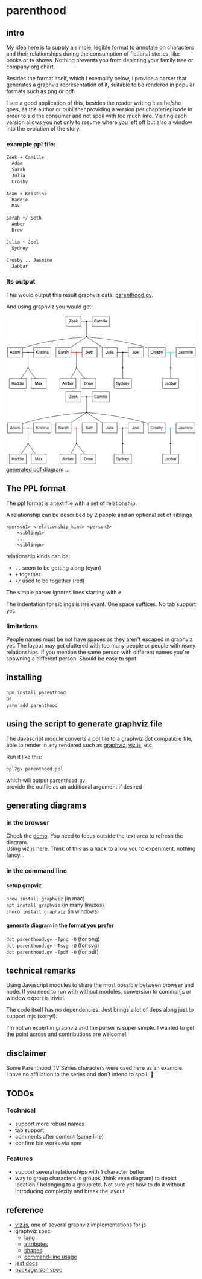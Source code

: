 # parenthood

## intro

My idea here is to supply a simple, legible format to annotate on characters
and their relationships during the consumption of fictional stories, like books or tv shows. Nothing prevents you from depicting your family tree or company org chart.

Besides the format itself, which I exemplify below, I provide a parser that generates a graphviz representation of it, suitable to be rendered in popular formats such as png or pdf.

I see a good application of this, besides the reader writing it as he/she goes, as the author or publisher providing a version per chapter/episode in order to aid the consumer and not spoil with too much info.
Visiting each version allows you not only to resume where you left off but also a window into the evolution of the story.

### example ppl file:

```
Zeek + Camille
  Adam
  Sarah
  Julia
  Crosby

Adam + Kristina
  Haddie
  Max

Sarah +/ Seth
  Amber
  Drew

Julia + Joel
  Sydney

Crosby .. Jasmine
  Jabbar
```

### Its output

This would output this result graphviz data: [parenthood.gv](public/parenthood.gv).

And using graphviz you would get:

![generated png diagram](public/parenthood.gv.png)  
![generated svg diagram](public/parenthood.gv.svg)  
[generated pdf diagram](public/parenthood.gv.pdf) ...

## The PPL format

The ppl format is a text file with a set of relationship.

A relationship can be described by 2 people and an optional set of siblings

```
<person1> <relationship_kind> <person2>
    <sibling1>
    ...
    <siblingn>
```

relationship kinds can be:

- `..` seem to be getting along (cyan)
- `+` together
- `+/` used to be together (red)

The simple parser ignores lines starting with `#`

The indentation for siblings is irrelevant. One space suffices. No tab support yet.

### limitations

People names must be not have spaces as they aren't escaped in graphviz yet.
The layout may get cluttered with too many people or people with many relationships.
If you mention the same person with different names you're spawning a different person. Should be easy to spot.

## installing

`npm install parenthood`  
or  
`yarn add parenthood`

## using the script to generate graphviz file

The Javascript module converts a ppl file to a graphviz dot compatible file,
able to render in any rendered such as [graphviz](http://graphviz.org/), [viz.js](http://viz-js.com/), etc.

Run it like this:

`ppl2gv parenthood.ppl`

which will output `parenthood.gv`.  
provide the outfile as an additional argument if desired

## generating diagrams

### in the browser

Check the [demo](https://josepedrodias.github.io/parenthood/demo.html).
You need to focus outside the text area to refresh the diagram.  
Using [viz.js](http://viz-js.com/) here.
Think of this as a hack to allow you to experiment, nothing fancy...

### in the command line

#### setup grapviz

`brew install graphviz` (in mac)  
`apt install graphviz` (in many linuxes)  
`choco install graphviz` (in windows)

#### generate diagram in the format you prefer

`dot parenthood.gv -Tpng -O` (for png)  
`dot parenthood.gv -Tsvg -O` (for svg)  
`dot parenthood.gv -Tpdf -O` (for pdf)

## technical remarks

Using Javascript modules to share the most possible between browser and node. If you need to run with without modules, conversion to commonjs or window export is trivial.

The code itself has no dependencies. Jest brings a lot of deps along just to support mjs (sorry!).

I'm not an expert in graphviz and the parser is super simple. I wanted to get the point across and contributions are welcome!

## disclaimer

Some Parenthood TV Series characters were used here as an example.  
I have no affiliation to the series and don't intend to spoil. 🙏

## TODOs

### Technical

- support more robust names
- tab support
- comments after content (same line)
- confirm bin works via npm

### Features

- support several relationships with 1 character better
- way to group characters is groups (think venn diagram) to depict location / belonging to a group etc. Not sure yet how to do it without introducing complexity and break the layout

## reference

- [viz.js](http://viz-js.com/), one of several graphviz implementations for js
- graphviz spec
  - [lang](https://www.graphviz.org/doc/info/lang.html)
  - [attributes](https://www.graphviz.org/doc/info/attrs.html)
  - [shapes](https://www.graphviz.org/doc/info/shapes.html)
  - [command-line usage](https://www.graphviz.org/doc/info/command.html)
- [jest docs](https://jestjs.io/docs/en/getting-started.html)
- [package.json spec](https://docs.npmjs.com/files/package.json)
